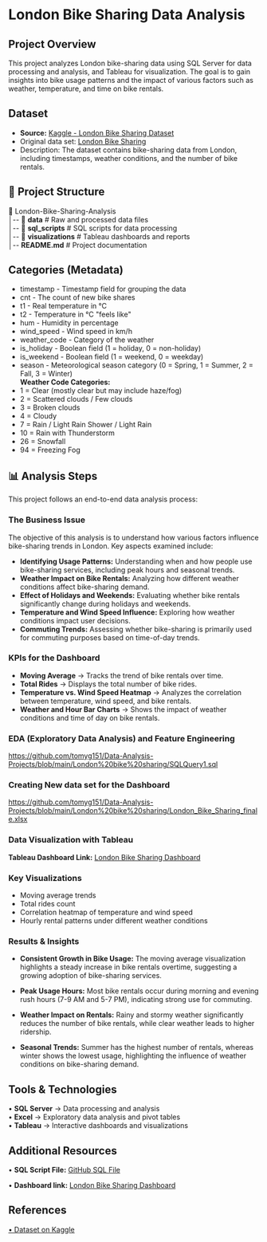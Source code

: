 # London Bike Sharing Data Analysis
## Project Overview
This project analyzes London bike-sharing data using SQL Server for data processing and analysis, and Tableau for visualization. The goal is to gain insights into bike usage patterns and the impact of various factors such as weather, temperature, and time on bike rentals.

## Dataset
-	**Source:** <a href="https://www.kaggle.com/datasets/hmavrodiev/london-bike-sharing-dataset">
Kaggle - London Bike Sharing Dataset
</a><br/>
-	Original data set: <a href="https://github.com/tomyg151/Data-Analysis-Projects/blob/main/London%20bike%20sharing/original_data_london_merged.csv">London Bike Sharing
</a> <br/>
-	Description: The dataset contains bike-sharing data from London, including   timestamps, weather conditions, and the number of bike rentals.

## 📁 Project Structure
📂 London-Bike-Sharing-Analysis<br/>
│-- 📁 **data**                # Raw and processed data files<br/>
│-- 📁 **sql_scripts**         # SQL scripts for data processing<br/>
│-- 📁 **visualizations**      # Tableau dashboards and reports<br/>
│-- **README.md**             # Project documentation<br/>

## Categories (Metadata)
-	timestamp - Timestamp field for grouping the data<br/>
-	cnt - The count of new bike shares<br/>
-	t1 - Real temperature in °C<br/>
-	t2 - Temperature in °C "feels like"<br/>
-	hum - Humidity in percentage<br/>
-	wind_speed - Wind speed in km/h<br/>
-	weather_code - Category of the weather<br/>
-	is_holiday - Boolean field (1 = holiday, 0 = non-holiday)<br/>
-	is_weekend - Boolean field (1 = weekend, 0 = weekday)<br/>
-	season - Meteorological season category (0 = Spring, 1 = Summer, 2 = Fall, 3 = Winter)<br/>
**Weather Code Categories:**<br/>
-	1 = Clear (mostly clear but may include haze/fog)<br/>
-	2 = Scattered clouds / Few clouds<br/>
-	3 = Broken clouds<br/>
-	4 = Cloudy<br/>
-	7 = Rain / Light Rain Shower / Light Rain<br/>
-	10 = Rain with Thunderstorm<br/>
-	26 = Snowfall<br/>
-	94 = Freezing Fog<br/>

## 📊 Analysis Steps
This project follows an end-to-end data analysis process:<br/>

### The Business Issue
The objective of this analysis is to understand how various factors influence bike-sharing trends in London. Key aspects examined include:<br/>
-	**Identifying Usage Patterns:** Understanding when and how people use bike-sharing services, including peak hours and seasonal trends.<br/>
-	**Weather Impact on Bike Rentals:** Analyzing how different weather conditions affect bike-sharing demand.<br/>
-	**Effect of Holidays and Weekends:** Evaluating whether bike rentals significantly change during holidays and weekends.<br/>
-	**Temperature and Wind Speed Influence:** Exploring how weather conditions impact user decisions.<br/>
-	**Commuting Trends:** Assessing whether bike-sharing is primarily used for commuting purposes based on time-of-day trends.<br/>

### KPIs for the Dashboard
- **Moving Average** → Tracks the trend of bike rentals over time.<br/>
-	**Total Rides** → Displays the total number of bike rides.<br/>
-	**Temperature vs. Wind Speed Heatmap** → Analyzes the correlation between temperature, wind speed, and bike rentals.<br/>
- **Weather and Hour Bar Charts** → Shows the impact of weather conditions and time of day on bike rentals.<br/>

### EDA (Exploratory Data Analysis) and Feature Engineering
<a href="https://github.com/tomyg151/Data-Analysis-Projects/blob/main/London%20bike%20sharing/SQLQuery1.sql">
https://github.com/tomyg151/Data-Analysis-Projects/blob/main/London%20bike%20sharing/SQLQuery1.sql
</a><br/>

### Creating New data set for the Dashboard
<a href="https://github.com/tomyg151/Data-Analysis-Projects/blob/main/London%20bike%20sharing/London_Bike_Sharing_finale.xlsx"> 
https://github.com/tomyg151/Data-Analysis-Projects/blob/main/London%20bike%20sharing/London_Bike_Sharing_finale.xlsx
</a>

### Data Visualization with Tableau
**Tableau Dashboard Link:**
<a href="https://public.tableau.com/app/profile/tom3837/viz/LondonBikeSharing_17393803776540/LondonBikesSharing?publish=yes" >
London Bike Sharing Dashboard
</a>

### Key Visualizations
-	Moving average trends<br/>
-	Total rides count<br/>
-	Correlation heatmap of temperature and wind speed<br/>
-	Hourly rental patterns under different weather conditions<br/>

### Results & Insights
- **Consistent Growth in Bike Usage:** The moving average visualization highlights a steady increase in bike rentals overtime, suggesting a growing adoption of bike-sharing services.

- **Peak Usage Hours:** Most bike rentals occur during morning and evening rush hours (7-9 AM and 5-7 PM), indicating strong use for commuting.

- **Weather Impact on Rentals:** Rainy and stormy weather significantly reduces the number of bike rentals, while clear weather leads to higher ridership.

- **Seasonal Trends:** Summer has the highest number of rentals, whereas winter shows the lowest usage, highlighting the influence of weather conditions on bike-sharing demand.

## Tools & Technologies
•	**SQL Server** → Data processing and analysis<br/>
•	**Excel** → Exploratory data analysis and pivot tables<br/>
•	**Tableau** → Interactive dashboards and visualizations<br/>

## Additional Resources 
•	**SQL Script File:** <a href="https://github.com/tomyg151/Data-Analysis-Projects/blob/main/London%20bike%20sharing/SQLQuery1.sql">
GitHub SQL File
</a>

•	**Dashboard link:** <a href="https://public.tableau.com/app/profile/tom3837/viz/LondonBikeSharing_17393803776540/LondonBikesSharing?publish=yes">
London Bike Sharing Dashboard
</a>

## References
<a href="https://www.kaggle.com/datasets/hmavrodiev/london-bike-sharing-dataset">
  •	Dataset on Kaggle
</a>

